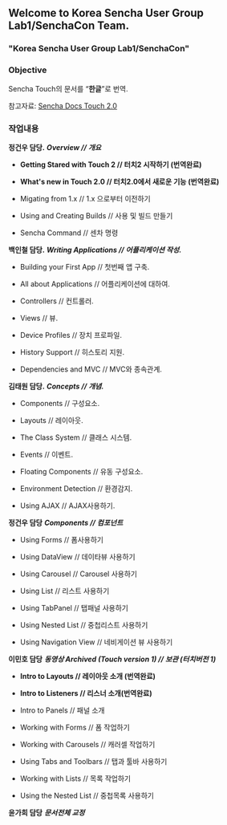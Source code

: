 ## Welcome to Korea Sencha User Group <br>Lab1/SenchaCon Team.

### "Korea Sencha User Group Lab1/SenchaCon"

### Objective

Sencha Touch의 문서를 <q><strong>한글</strong></q>로 번역.

참고자료: <a href="http://docs.sencha.com/touch/2-0/#!/guide">Sencha Docs Touch 2.0</a>

### 작업내용

**정건우 담당.**
_**Overview // 개요**_

* **Getting Stared with Touch 2 // 터치2 시작하기 (번역완료)**

* **What's new in Touch 2.0 // 터치2.0에서 새로운 기능 (번역완료)**

* Migating from 1.x //  1.x 으로부터 이전하기

* Using and Creating Builds //  사용 및 빌드 만들기

* Sencha Command // 센차 명령

**백인철 담당.**
_**Writing Applications // 어플리케이션 작성.**_

* Building your First App // 첫번째 앱 구축.

* All about Applications // 어플리케이션에 대하여.

* Controllers // 컨트롤러.

* Views // 뷰.

* Device Profiles // 장치 프로파일.

* History Support // 히스토리 지원.

* Dependencies and MVC // MVC와 종속관계.
 
**김태원 담당.**
_**Concepts // 개념.**_

* Components // 구성요소.

* Layouts // 레이아웃.

* The Class System // 클래스 시스템.

* Events // 이벤트.

* Floating Components // 유동 구성요소.

* Environment Detection // 환경감지.

* Using AJAX // AJAX사용하기.
 
**정건우 담당**
_**Components // 컴포넌트**_

* Using Forms // 폼사용하기

* Using DataView // 데이타뷰 사용하기

* Using Carousel // Carousel 사용하기

* Using List // 리스트 사용하기

* Using TabPanel // 탭패널 사용하기

* Using Nested List // 중첩리스트 사용하기

* Using Navigation View // 네비게이션 뷰 사용하기
 
**이민호 담당**
_**동영상 Archived (Touch version 1)  // 보관 (터치버전 1)**_

* **Intro to Layouts // 레이아웃 소개 (번역완료)**

* **Intro to Listeners // 리스너 소개(번역완료)**

* Intro to Panels // 패널 소개

* Working with Forms // 폼 작업하기

* Working with Carousels // 캐러셀 작업하기

* Using Tabs and Toolbars // 탭과 툴바 사용하기

* Working with Lists // 목록 작업하기

* Using the Nested List // 중첩목록 사용하기
 

**윤가희 담당**
_**문서전체 교정**_
